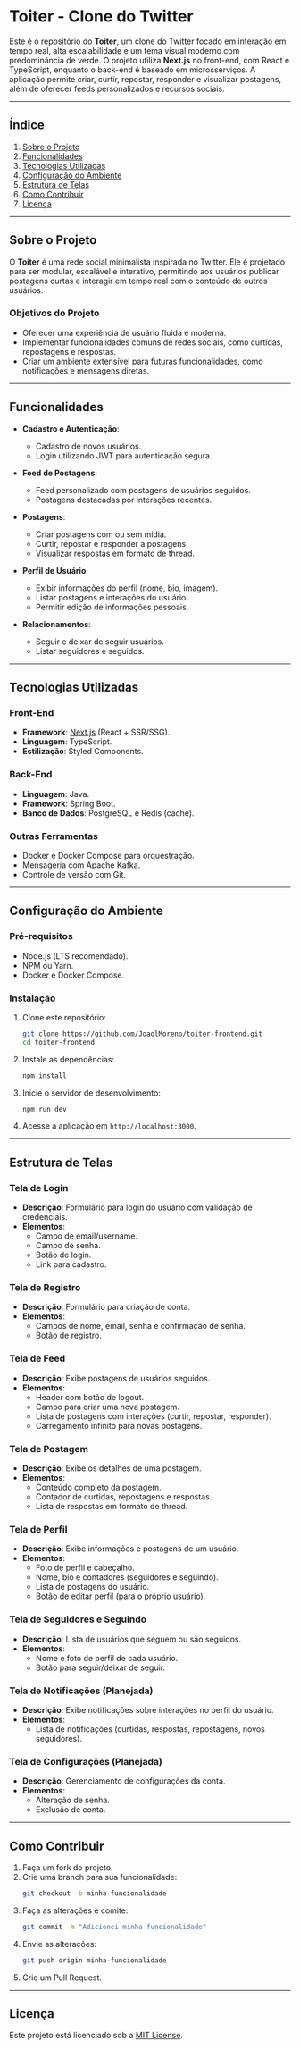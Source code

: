 # **Toiter - Clone do Twitter**

Este é o repositório do **Toiter**, um clone do Twitter focado em interação em tempo real, alta escalabilidade e um tema visual moderno com predominância de verde. O projeto utiliza **Next.js** no front-end, com React e TypeScript, enquanto o back-end é baseado em microsserviços. A aplicação permite criar, curtir, repostar, responder e visualizar postagens, além de oferecer feeds personalizados e recursos sociais.

---

## **Índice**
1. [Sobre o Projeto](#sobre-o-projeto)
2. [Funcionalidades](#funcionalidades)
3. [Tecnologias Utilizadas](#tecnologias-utilizadas)
4. [Configuração do Ambiente](#configuração-do-ambiente)
5. [Estrutura de Telas](#estrutura-de-telas)
6. [Como Contribuir](#como-contribuir)
7. [Licença](#licença)

---

## **Sobre o Projeto**

O **Toiter** é uma rede social minimalista inspirada no Twitter. Ele é projetado para ser modular, escalável e interativo, permitindo aos usuários publicar postagens curtas e interagir em tempo real com o conteúdo de outros usuários.

### **Objetivos do Projeto**
- Oferecer uma experiência de usuário fluida e moderna.
- Implementar funcionalidades comuns de redes sociais, como curtidas, repostagens e respostas.
- Criar um ambiente extensível para futuras funcionalidades, como notificações e mensagens diretas.

---

## **Funcionalidades**
- **Cadastro e Autenticação**:
    - Cadastro de novos usuários.
    - Login utilizando JWT para autenticação segura.

- **Feed de Postagens**:
    - Feed personalizado com postagens de usuários seguidos.
    - Postagens destacadas por interações recentes.

- **Postagens**:
    - Criar postagens com ou sem mídia.
    - Curtir, repostar e responder a postagens.
    - Visualizar respostas em formato de thread.

- **Perfil de Usuário**:
    - Exibir informações do perfil (nome, bio, imagem).
    - Listar postagens e interações do usuário.
    - Permitir edição de informações pessoais.

- **Relacionamentos**:
    - Seguir e deixar de seguir usuários.
    - Listar seguidores e seguidos.

---

## **Tecnologias Utilizadas**

### **Front-End**
- **Framework**: [Next.js](https://nextjs.org/) (React + SSR/SSG).
- **Linguagem**: TypeScript.
- **Estilização**: Styled Components.

### **Back-End**
- **Linguagem**: Java.
- **Framework**: Spring Boot.
- **Banco de Dados**: PostgreSQL e Redis (cache).

### **Outras Ferramentas**
- Docker e Docker Compose para orquestração.
- Mensageria com Apache Kafka.
- Controle de versão com Git.

---

## **Configuração do Ambiente**

### **Pré-requisitos**
- Node.js (LTS recomendado).
- NPM ou Yarn.
- Docker e Docker Compose.

### **Instalação**
1. Clone este repositório:
   ```bash
   git clone https://github.com/JoaolMoreno/toiter-frontend.git
   cd toiter-frontend
   ```

2. Instale as dependências:
   ```bash
   npm install
   ```

3. Inicie o servidor de desenvolvimento:
   ```bash
   npm run dev
   ```

4. Acesse a aplicação em `http://localhost:3000`.

---

## **Estrutura de Telas**

### **Tela de Login**
- **Descrição**: Formulário para login do usuário com validação de credenciais.
- **Elementos**:
    - Campo de email/username.
    - Campo de senha.
    - Botão de login.
    - Link para cadastro.

### **Tela de Registro**
- **Descrição**: Formulário para criação de conta.
- **Elementos**:
    - Campos de nome, email, senha e confirmação de senha.
    - Botão de registro.

### **Tela de Feed**
- **Descrição**: Exibe postagens de usuários seguidos.
- **Elementos**:
    - Header com botão de logout.
    - Campo para criar uma nova postagem.
    - Lista de postagens com interações (curtir, repostar, responder).
    - Carregamento infinito para novas postagens.

### **Tela de Postagem**
- **Descrição**: Exibe os detalhes de uma postagem.
- **Elementos**:
    - Conteúdo completo da postagem.
    - Contador de curtidas, repostagens e respostas.
    - Lista de respostas em formato de thread.

### **Tela de Perfil**
- **Descrição**: Exibe informações e postagens de um usuário.
- **Elementos**:
    - Foto de perfil e cabeçalho.
    - Nome, bio e contadores (seguidores e seguindo).
    - Lista de postagens do usuário.
    - Botão de editar perfil (para o próprio usuário).

### **Tela de Seguidores e Seguindo**
- **Descrição**: Lista de usuários que seguem ou são seguidos.
- **Elementos**:
    - Nome e foto de perfil de cada usuário.
    - Botão para seguir/deixar de seguir.

### **Tela de Notificações** (Planejada)
- **Descrição**: Exibe notificações sobre interações no perfil do usuário.
- **Elementos**:
    - Lista de notificações (curtidas, respostas, repostagens, novos seguidores).

### **Tela de Configurações** (Planejada)
- **Descrição**: Gerenciamento de configurações da conta.
- **Elementos**:
    - Alteração de senha.
    - Exclusão de conta.

---

## **Como Contribuir**
1. Faça um fork do projeto.
2. Crie uma branch para sua funcionalidade:
   ```bash
   git checkout -b minha-funcionalidade
   ```
3. Faça as alterações e comite:
   ```bash
   git commit -m "Adicionei minha funcionalidade"
   ```
4. Envie as alterações:
   ```bash
   git push origin minha-funcionalidade
   ```
5. Crie um Pull Request.

---

## **Licença**
Este projeto está licenciado sob a [MIT License](LICENSE).
